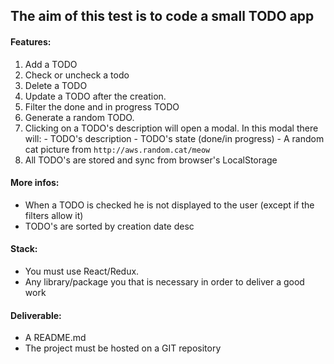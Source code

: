 ## The aim of this test is to code a small TODO app

#### Features: 

 1. Add a TODO
 2. Check or uncheck a todo
 3. Delete a TODO
 4. Update a TODO after the creation.
 5. Filter the done and in progress TODO 
 6. Generate a random TODO. 
 7. Clicking on a TODO's description will open a modal. In this modal there will:
		- TODO's description
		- TODO's state (done/in progress)
		- A random cat picture from `http://aws.random.cat/meow `
8. All TODO's are stored and sync from browser's LocalStorage

#### More infos:

- When a TODO is checked he is not displayed to the user (except if the filters allow it)
- TODO's are sorted by creation date desc

#### Stack:

- You must use React/Redux.
- Any library/package you that is necessary in order to deliver a good work

#### Deliverable:

- A README.md
- The project must be hosted on a GIT repository